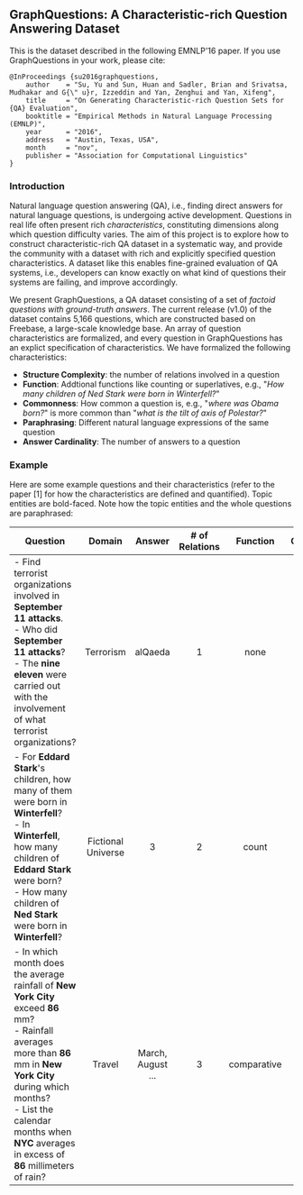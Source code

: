 ## GraphQuestions: A Characteristic-rich Question Answering Dataset

This is the dataset described in the following EMNLP'16 paper. If you use GraphQuestions in your work, please cite:

```
@InProceedings {su2016graphquestions,
    author    = "Su, Yu and Sun, Huan and Sadler, Brian and Srivatsa, Mudhakar and G{\" u}r, Izzeddin and Yan, Zenghui and Yan, Xifeng",
    title     = "On Generating Characteristic-rich Question Sets for {QA} Evaluation",
    booktitle = "Empirical Methods in Natural Language Processing (EMNLP)",
    year      = "2016",
    address   = "Austin, Texas, USA",
    month     = "nov",
    publisher = "Association for Computational Linguistics"
}
```

### Introduction

Natural language question answering (QA), i.e., finding direct answers for natural language questions, is undergoing active development. Questions in real life often present rich _characteristics_, constituting dimensions along which question difficulty varies. The aim of this project is to explore how to construct characteristic-rich QA dataset in a systematic way, and provide the community with a dataset with rich and explicitly specified question characteristics. A dataset like this enables fine-grained evaluation of QA systems, i.e., developers can know exactly on what kind of questions their systems are failing, and improve accordingly.

We present GraphQuestions, a QA dataset consisting of a set of _factoid questions with ground-truth answers_. The current release (v1.0) of the dataset contains 5,166 questions, which are constructed based on Freebase, a large-scale knowledge base. An array of question characteristics are formalized, and every question in GraphQuestions has an explict specification of characteristics. We have formalized the following characteristics:

* **Structure Complexity**: the number of relations involved in a question
* **Function**: Addtional functions like counting or superlatives, e.g., "_How many children of Ned Stark were born in Winterfell?_"
* **Commonness**: How common a question is, e.g., "_where was Obama born?_" is more common than "_what is the tilt of axis of Polestar?_"
* **Paraphrasing**: Different natural language expressions of the same question
* **Answer Cardinality**: The number of answers to a question

### Example

Here are some example questions and their characteristics (refer to the paper \[1\] for how the characteristics are defined and quantified). Topic entities are bold-faced. Note how the topic entities and the whole questions are paraphrased:

| Question | Domain | Answer | # of Relations | Function | Commonness | # of Answers |
| --------------------- | :-------: | :-------: | :-: | :------: | :----: | :-: |
| - Find terrorist organizations involved in **September 11 attacks**. <br> - Who did **September 11 attacks**?  <br> - The **nine eleven** were carried out with the involvement of what terrorist organizations? | Terrorism | alQaeda | 1 | none | -16.67 | 1 |
| - For **Eddard Stark**'s children, how many of them were born in **Winterfell**? <br> - In **Winterfell**, how many children of **Eddard Stark** were born?  <br> - How many children of **Ned Stark** were born in **Winterfell**?  | Fictional Universe | 3 | 2 | count | -23.34 | 1 |
| - In which month does the average rainfall of **New York City** exceed **86** mm? <br> - Rainfall averages more than **86** mm in **New York City** during which months?  <br> - List the calendar months when **NYC** averages in excess of **86** millimeters of rain?  | Travel | March, August <br> ... | 3 | comparative | -37.84 | 7 |

